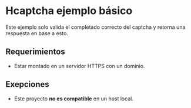# Hcaptcha ejemplo básico

Este ejemplo solo valida el completado correcto del captcha y retorna una respuesta en base a esto.

## Requerimientos
+ Estar montado en un servidor HTTPS con un dominio.

## Exepciones

+ Este proyecto **no es compatible** en un host local.
